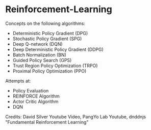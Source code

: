 # Reinforcement-Learning

Concepts on the following algorithms:

- Deterministic Policy Gradient (DPG)
- Stochastic Policy Gradient (SPG)
- Deep Q-network (DQN)
- Deep Deterministic Policy Gradient (DDPG)
- Batch Normalization (BN)
- Guided Policy Search (GPS)
- Trust Region Policy Optimization (TRPO)
- Proximal Policy Optimization (PPO)

Attempts at:

- Policy Evaluation
- REINFORCE Algorithm
- Actor Critic Algorithm
- DQN


Credits: David Silver Youtube Video, PangYo Lab Youtube, dnddnjs "Fundamental Reinforcement Learning"
